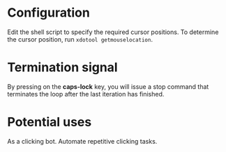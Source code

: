 # Configuration
Edit the shell script to specify the required cursor positions. To determine the cursor position, run `xdotool getmouselocation`.

# Termination signal
By pressing on the **caps-lock** key, you will issue a stop command that terminates the loop after the last iteration has finished.

# Potential uses
As a clicking bot. Automate repetitive clicking tasks.
